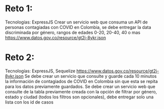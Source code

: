 # Reto 1:
Tecnologías: ExpressJS
Crear un servicio web que consuma un API de personas
contagiadas con COVID en Colombia, se debe entregar la data
discriminada por género, rangos de edades 0-20, 20-40, 40 o
mas
https://www.datos.gov.co/resource/gt2j-8ykr.json


# Reto 2:
Tecnologías: ExpressJS, Sequelize
https://www.datos.gov.co/resource/gt2j-8ykr.json
Se debe crear un servicio que consulte y guarde cada 10
minutos la información de contagiados de COVID en Colombia
sin que esta se repita para los datos previamente guardados.
Se debe crear un servicio web que consulte de la tabla
previamente creada con la opción de filtrar por género, estado y
ciudad (todos los filtros son opcionales), debe entregar solo una
lista con los id de casos